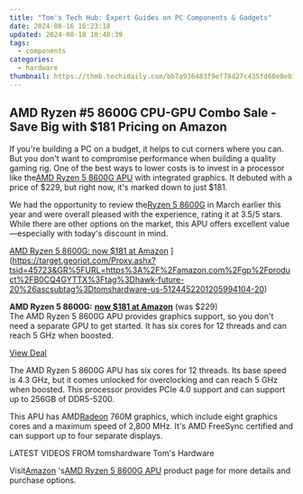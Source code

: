 ```yaml
---
title: "Tom's Tech Hub: Expert Guides on PC Components & Gadgets"
date: 2024-08-16 16:23:18
updated: 2024-08-18 10:48:39
tags:
  - components
categories:
  - hardware
thumbnail: https://thmb.techidaily.com/bb7a936483f9ef78d27c435fd60e8eb11646b876bcc8f6574b11c1b4a0b3d5df.jpg
---
```


## AMD Ryzen #5 8600G CPU-GPU Combo Sale - Save Big with $181 Pricing on Amazon

If you're building a PC on a budget, it helps to cut corners where you can. But you don't want to compromise performance when building a quality gaming rig. One of the best ways to lower costs is to invest in a processor like the[AMD Ryzen 5 8600G APU](https://target.georiot.com/Proxy.ashx?tsid=45723&GR%5FURL=https%3A%2F%2Famazon.com%2Fgp%2Fproduct%2FB0CQ4GYTTX%3Ftag%3Dhawk-future-20%26ascsubtag%3Dtomshardware-us-8980939703425026280-20) with integrated graphics. It debuted with a price of $229, but right now, it's marked down to just $181.

 We had the opportunity to review the[Ryzen 5 8600G](https://tools.techidaily.com) in March earlier this year and were overall pleased with the experience, rating it at 3.5/5 stars. While there are other options on the market, this APU offers excellent value—especially with today's discount in mind.

[AMD Ryzen 5 8600G: now $181 at Amazon](https://cdn.mos.cms.futurecdn.net/Mb58VpGzQ2JUsZjUqmbJuN-200-100.jpg "AMD Ryzen 5 8600G: now $181 at Amazon") ](https://target.georiot.com/Proxy.ashx?tsid=45723&GR%5FURL=https%3A%2F%2Famazon.com%2Fgp%2Fproduct%2FB0CQ4GYTTX%3Ftag%3Dhawk-future-20%26ascsubtag%3Dtomshardware-us-5124452201205994104-20)

**AMD Ryzen 5 8600G:** [**now $181 at Amazon**](https://target.georiot.com/Proxy.ashx?tsid=45723&GR%5FURL=https%3A%2F%2Famazon.com%2Fgp%2Fproduct%2FB0CQ4GYTTX%3Ftag%3Dhawk-future-20%26ascsubtag%3Dtomshardware-us-8079186749079469209-20) (was $229)  
 The AMD Ryzen 5 8600G APU provides graphics support, so you don't need a separate GPU to get started. It has six cores for 12 threads and can reach 5 GHz when boosted.

[View Deal](https://target.georiot.com/Proxy.ashx?tsid=45723&GR%5FURL=https%3A%2F%2Famazon.com%2Fgp%2Fproduct%2FB0CQ4GYTTX%3Ftag%3Dhawk-future-20%26ascsubtag%3Dtomshardware-us-5124452201205994104-20)

 The AMD Ryzen 5 8600G APU has six cores for 12 threads. Its base speed is 4.3 GHz, but it comes unlocked for overclocking and can reach 5 GHz when boosted. This processor provides PCIe 4.0 support and can support up to 256GB of DDR5-5200.

 This APU has AMD[Radeon](https://tools.techidaily.com) 760M graphics, which include eight graphics cores and a maximum speed of 2,800 MHz. It's AMD FreeSync certified and can support up to four separate displays.

 LATEST VIDEOS FROM tomshardware Tom's Hardware

 Visit[Amazon](https://tools.techidaily.com) 's[AMD Ryzen 5 8600G APU](https://target.georiot.com/Proxy.ashx?tsid=45723&GR%5FURL=https%3A%2F%2Famazon.com%2Fgp%2Fproduct%2FB0CQ4GYTTX%3Ftag%3Dhawk-future-20%26ascsubtag%3Dtomshardware-us-8980939703425026280-20) product page for more details and purchase options.

<ins class="adsbygoogle"
     style="display:block"
     data-ad-format="autorelaxed"
     data-ad-client="ca-pub-7571918770474297"
     data-ad-slot="1223367746"></ins>



<ins class="adsbygoogle"
     style="display:block"
     data-ad-client="ca-pub-7571918770474297"
     data-ad-slot="8358498916"
     data-ad-format="auto"
     data-full-width-responsive="true"></ins>

